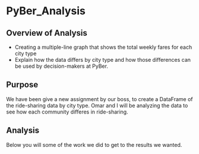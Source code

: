 # PyBer_Analysis

## Overview of Analysis
- Creating a multiple-line graph that shows the total weekly fares for each city type
- Explain how the data differs by city type and how those differences can be used by decision-makers at PyBer.

## Purpose

We have been give a new assignment by our boss, to create a DataFrame of the ride-sharing data by city type.
Omar and I will be analyzing the data to see how each community differes in ride-sharing. 

## Analysis

Below you will some of the work we did to get to the results we wanted.